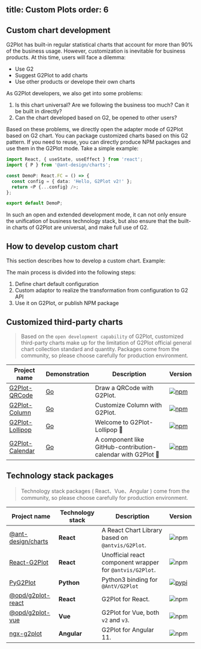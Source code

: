 

## title: Custom Plots&#xA;order: 6

## Custom chart development

G2Plot has built-in regular statistical charts that account for more than 90% of the business usage. However, customization is inevitable for business products. At this time, users will face a dilemma:

*   Use G2
*   Suggest G2Plot to add charts
*   Use other products or develope their own charts

As G2Plot developers, we also get into some problems:

1.  Is this chart universal? Are we following the business too much? Can it be built in directly?
2.  Can the chart developed based on G2, be opened to other users?

Based on these problems, we directly open the adapter mode of G2Plot based on G2 chart. You can package customized charts based on this G2 pattern. If you need to reuse, you can directly produce NPM packages and use them in the G2Plot mode. Take a simple example:

```ts
import React, { useState, useEffect } from 'react';
import { P } from '@ant-design/charts';

const DemoP: React.FC = () => {
  const config = { data: 'Hello, G2Plot v2!' };
  return <P {...config} />;
};

export default DemoP;


```

In such an open and extended development mode, it can not only ensure the unification of business technology stack, but also ensure that the built-in charts of G2Plot are universal, and make full use of G2.

## How to develop custom chart

This section describes how to develop a custom chart. Example:

<playground path="plugin/basic/demo/hill-column.ts"></playground>

The main process is divided into the following steps:

1.  Define chart default configuration
2.  Custom adaptor to realize the transformation from configuration to G2 API
3.  Use it on G2Plot, or publish NPM package

## Customized third-party charts

> Based on the `open development capability` of G2Plot, customized third-party charts make up for the limitation of G2Plot official general chart collection standard and quantity. Packages come from the community, so please choose carefully for production environment.

| Project name                                                     | Demonstration                                       | Description                   | Version                                                                                                   |
| ---------------------------------------------------------------- | --------------------------------------------------- | ----------------------------- | --------------------------------------------------------------------------------------------------------- |
| [G2Plot-QRCode](https://github.com/hustcc/G2Plot-QRCode)         | [Go](https://git.hust.cc/G2Plot-QRCode)             | Draw a QRCode with G2Plot.    | [![npm](https://img.shields.io/npm/v/g2plot-qrcode.svg)](https://www.npmjs.com/package/g2plot-qrcode)     |
| [G2Plot-Column](https://github.com/yujs/G2Plot-Column)           | [Go](https://yujs.github.io/G2Plot-Column/)         | Customize Column with G2Plot. | [![npm](https://img.shields.io/npm/v/g2plot-column.svg)](https://www.npmjs.com/package/g2plot-column)     |
| [G2Plot-Lollipop](https://github.com/MrSmallLiu/G2Plot-Lollipop) | [Go](https://mrsmallliu.github.io/G2Plot-Lollipop/) | Welcome to G2Plot-Lollipop 👋 | [![npm](https://img.shields.io/npm/v/g2plot-lollipop.svg)](https://www.npmjs.com/package/g2plot-lollipop) |
| [G2Plot-Calendar](https://github.com/visiky/G2Plot-Calendar) | [Go](https://visiky.github.io/g2plot-calendar/) | A component like GitHub-contribution-calendar with G2Plot 📅 | [![npm](https://img.shields.io/npm/v/g2plot-calendar.svg)](https://www.npmjs.com/package/g2plot-calendar) |

## Technology stack packages

> Technology stack packages ( React、Vue、Angular ) come from the community, so please choose carefully for production environment.

| Project name                                                          | Technology stack | Description                                              | Version                                                                                      |
| --------------------------------------------------------------------- | ---------------- | -------------------------------------------------------- | -------------------------------------------------------------------------------------------- |
| [@ant-design/charts](https://github.com/ant-design/ant-design-charts) | **React**        | A React Chart Library based on `@antvis/G2Plot`.         | ![npm](https://img.shields.io/npm/v/@ant-design/charts)                                      |
| [React-G2Plot](https://github.com/hustcc/React-G2Plot)                | **React**        | Unofficial react component wrapper for `@antvis/G2Plot`. | ![npm](https://img.shields.io/npm/v/react-g2plot.svg)                                        |
| [PyG2Plot](https://github.com/hustcc/PyG2Plot)                        | **Python**       | Python3 binding for `@AntV/G2Plot`                       | [![pypi](https://img.shields.io/pypi/v/pyg2plot.svg)](https://pypi.python.org/pypi/pyg2plot) |
| [@opd/g2plot-react](https://github.com/open-data-plan/g2plot-react)   | **React**        | G2Plot for React.                                        | ![npm](https://img.shields.io/npm/v/@opd/g2plot-react.svg)                                   |
| [@opd/g2plot-vue](https://github.com/open-data-plan/g2plot-vue)       | **Vue**          | G2Plot for Vue, both `v2` and `v3`.                      | ![npm](https://img.shields.io/npm/v/@opd/g2plot-vue.svg)                                     |
| [ngx-g2plot](https://github.com/stack-stark/ngx-g2plot)               | **Angular**      | G2Plot for Angular 11.                                   | ![npm](https://img.shields.io/npm/v/ngx-g2plot.svg)                                          |
